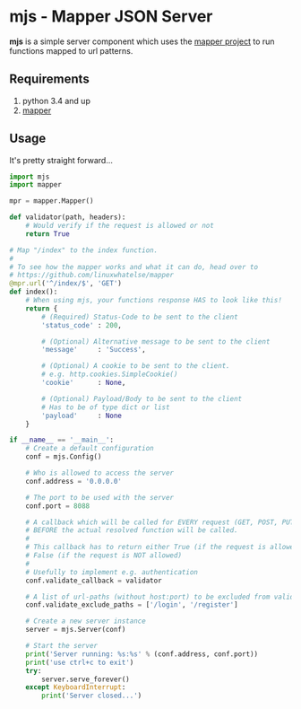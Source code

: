 mjs - Mapper JSON Server
========================
**mjs** is a simple server component which uses the [mapper project](https://github.com/linuxwhatelse/mapper) to run functions mapped to url patterns.

## Requirements
1. python 3.4 and up
2. [mapper](https://github.com/linuxwhatelse/mapper)

## Usage
It's pretty straight forward...
```python
import mjs
import mapper

mpr = mapper.Mapper()

def validator(path, headers):
    # Would verify if the request is allowed or not
    return True

# Map "/index" to the index function.
#
# To see how the mapper works and what it can do, head over to
# https://github.com/linuxwhatelse/mapper
@mpr.url('^/index/$', 'GET')
def index():
    # When using mjs, your functions response HAS to look like this!
    return {
        # (Required) Status-Code to be sent to the client
        'status_code' : 200,

        # (Optional) Alternative message to be sent to the client
        'message'     : 'Success',

        # (Optional) A cookie to be sent to the client.
        # e.g. http.cookies.SimpleCookie()
        'cookie'      : None,

        # (Optional) Payload/Body to be sent to the client
        # Has to be of type dict or list
        'payload'     : None
    }

if __name__ == '__main__':
    # Create a default configuration
    conf = mjs.Config()

    # Who is allowed to access the server
    conf.address = '0.0.0.0'

    # The port to be used with the server
    conf.port = 8088

    # A callback which will be called for EVERY request (GET, POST, PUT, DELETE)
    # BEFORE the actual resolved function will be called.
    #
    # This callback has to return either True (if the request is allowed), or
    # False (if the request is NOT allowed)
    #
    # Usefully to implement e.g. authentication
    conf.validate_callback = validator

    # A list of url-paths (without host:port) to be excluded from validation.
    conf.validate_exclude_paths = ['/login', '/register']

    # Create a new server instance
    server = mjs.Server(conf)

    # Start the server
    print('Server running: %s:%s' % (conf.address, conf.port))
    print('use ctrl+c to exit')
    try:
        server.serve_forever()
    except KeyboardInterrupt:
        print('Server closed...')
```
